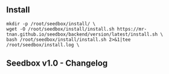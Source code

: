 ## Install
```
mkdir -p /root/seedbox/install/ \
wget -O /root/seedbox/install/install.sh https://mr-tnan.github.io/seedbox/backend/version/latest/install.sh \
bash /root/seedbox/install/install.sh 2>&1|tee /root/seedbox/install.log \
```
## Seedbox v1.0 - Changelog
